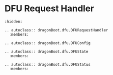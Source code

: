 DFU Request Handler
===================

```{toctree}
:hidden:
```

```{eval-rst}
.. autoclass:: dragonBoot.dfu.DFURequestHandler
  :members:

.. autoclass:: dragonBoot.dfu.DFUConfig

.. autoclass:: dragonBoot.dfu.DFUState
  :members:

.. autoclass:: dragonBoot.dfu.DFUStatus
  :members:
```
